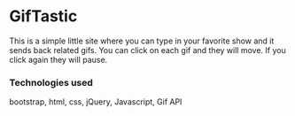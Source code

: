 # GifTastic

This is a simple little site where you can type in your favorite show and it sends back related gifs.  You can click on each gif and they will move.  If you click again they will pause.

### Technologies used
bootstrap, html, css, jQuery, Javascript, Gif API
